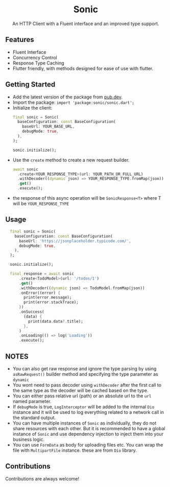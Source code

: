 <h1 align="center">Sonic</h1>
<p align="center">
  An HTTP Client with a Fluent interface and an improved type support.
</p>

## Features
- Fluent Interface
- Concurrency Control
- Response Type Caching
- Flutter friendly, with methods designed for ease of use with flutter.

## Getting Started

- Add the latest version of the package from [pub.dev](https://pub.dev/packages/sonic).
- Import the package: `import 'package:sonic/sonic.dart';`
- Initialize the client:
  ```dart
  final sonic = Sonic(
    baseConfiguration: const BaseConfiguration(
      baseUrl: YOUR_BASE_URL,
      debugMode: true,
    ),
  );

  sonic.initialize();
  ```
- Use the `create` method to create a new request builder.
    ```dart
    await sonic
      .create<YOUR_RESPONSE_TYPE>(url: YOUR_PATH_OR_FULL_URL)
      .withDecoder((dynamic json) => YOUR_RESPONSE_TYPE.fromMap(json))
      .get()
      .execute();
    ```
- the response of this async operation will be `SonicResponse<T>` where T will be `YOUR_RESPONSE_TYPE`

## Usage

```dart
  final sonic = Sonic(
    baseConfiguration: const BaseConfiguration(
      baseUrl: 'https://jsonplaceholder.typicode.com/',
      debugMode: true,
    ),
  );

  sonic.initialize();

  final response = await sonic
      .create<TodoModel>(url: '/todos/1')
      .get()
      .withDecoder((dynamic json) => TodoModel.fromMap(json))
      .onError((error) {
        print(error.message);
        print(error.stackTrace);
      })
      .onSuccess(
        (data) {
          print(data.data?.title);
        },
      )
      .onLoading(() => log('Loading'))
      .execute();
```

## NOTES
- You can also get raw response and ignore the type parsing by using `asRawRequest()` builder method and specifying the type parameter as `dynamic`
- You wont need to pass decoder using `withDecoder` after the first call to the same type as the decoder will be cached based on the type.
- You can either pass relative url (path) or an absolute url to the `url` named parameter.
- If `debugMode` is true, `LogInterceptor` will be added to the internal `Dio` instance and it will be used to log everything related to a network call in the standard output.
- You can have multiple instances of `Sonic` as individually, they do not share resources with each other. But it is recommended to have a global instance of `Sonic` and use dependency injection to inject them into your business logic.
- You can use `FormData` as body for uploading files etc. You can wrap the file with `MultipartFile` instance. these are from `Dio` library.

## Contributions

Contributions are always welcome!
